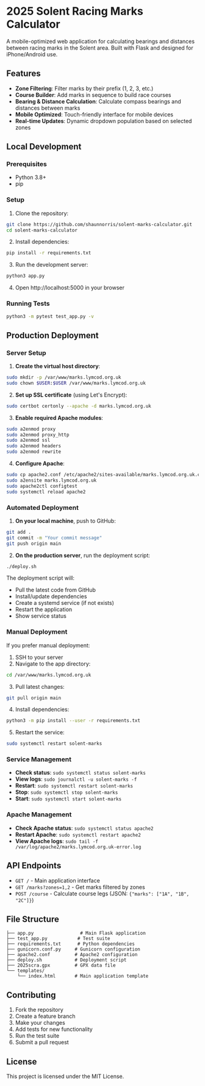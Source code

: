 # 2025 Solent Racing Marks Calculator

A mobile-optimized web application for calculating bearings and distances between racing marks in the Solent area. Built with Flask and designed for iPhone/Android use.

## Features

- **Zone Filtering**: Filter marks by their prefix (1, 2, 3, etc.)
- **Course Builder**: Add marks in sequence to build race courses
- **Bearing & Distance Calculation**: Calculate compass bearings and distances between marks
- **Mobile Optimized**: Touch-friendly interface for mobile devices
- **Real-time Updates**: Dynamic dropdown population based on selected zones

## Local Development

### Prerequisites

- Python 3.8+
- pip

### Setup

1. Clone the repository:
```bash
git clone https://github.com/shaunnorris/solent-marks-calculator.git
cd solent-marks-calculator
```

2. Install dependencies:
```bash
pip install -r requirements.txt
```

3. Run the development server:
```bash
python3 app.py
```

4. Open http://localhost:5000 in your browser

### Running Tests

```bash
python3 -m pytest test_app.py -v
```

## Production Deployment

### Server Setup

1. **Create the virtual host directory**:
```bash
sudo mkdir -p /var/www/marks.lymcod.org.uk
sudo chown $USER:$USER /var/www/marks.lymcod.org.uk
```

2. **Set up SSL certificate** (using Let's Encrypt):
```bash
sudo certbot certonly --apache -d marks.lymcod.org.uk
```

3. **Enable required Apache modules**:
```bash
sudo a2enmod proxy
sudo a2enmod proxy_http
sudo a2enmod ssl
sudo a2enmod headers
sudo a2enmod rewrite
```

4. **Configure Apache**:
```bash
sudo cp apache2.conf /etc/apache2/sites-available/marks.lymcod.org.uk.conf
sudo a2ensite marks.lymcod.org.uk
sudo apache2ctl configtest
sudo systemctl reload apache2
```

### Automated Deployment

1. **On your local machine**, push to GitHub:
```bash
git add .
git commit -m "Your commit message"
git push origin main
```

2. **On the production server**, run the deployment script:
```bash
./deploy.sh
```

The deployment script will:
- Pull the latest code from GitHub
- Install/update dependencies
- Create a systemd service (if not exists)
- Restart the application
- Show service status

### Manual Deployment

If you prefer manual deployment:

1. SSH to your server
2. Navigate to the app directory:
```bash
cd /var/www/marks.lymcod.org.uk
```

3. Pull latest changes:
```bash
git pull origin main
```

4. Install dependencies:
```bash
python3 -m pip install --user -r requirements.txt
```

5. Restart the service:
```bash
sudo systemctl restart solent-marks
```

### Service Management

- **Check status**: `sudo systemctl status solent-marks`
- **View logs**: `sudo journalctl -u solent-marks -f`
- **Restart**: `sudo systemctl restart solent-marks`
- **Stop**: `sudo systemctl stop solent-marks`
- **Start**: `sudo systemctl start solent-marks`

### Apache Management

- **Check Apache status**: `sudo systemctl status apache2`
- **Restart Apache**: `sudo systemctl restart apache2`
- **View Apache logs**: `sudo tail -f /var/log/apache2/marks.lymcod.org.uk-error.log`

## API Endpoints

- `GET /` - Main application interface
- `GET /marks?zones=1,2` - Get marks filtered by zones
- `POST /course` - Calculate course legs (JSON: `{"marks": ["1A", "1B", "2C"]}`)

## File Structure

```
├── app.py                 # Main Flask application
├── test_app.py           # Test suite
├── requirements.txt      # Python dependencies
├── gunicorn.conf.py     # Gunicorn configuration
├── apache2.conf         # Apache2 configuration
├── deploy.sh            # Deployment script
├── 2025scra.gpx         # GPX data file
└── templates/
    └── index.html       # Main application template
```

## Contributing

1. Fork the repository
2. Create a feature branch
3. Make your changes
4. Add tests for new functionality
5. Run the test suite
6. Submit a pull request

## License

This project is licensed under the MIT License. 